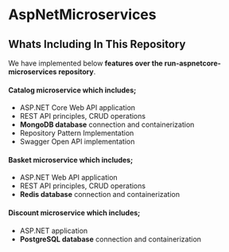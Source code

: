# AspNetMicroservices

## Whats Including In This Repository
We have implemented below **features over the run-aspnetcore-microservices repository**.

#### Catalog microservice which includes; 
* ASP.NET Core Web API application 
* REST API principles, CRUD operations
* **MongoDB database** connection and containerization
* Repository Pattern Implementation
* Swagger Open API implementation	


#### Basket microservice which includes;
* ASP.NET Web API application
* REST API principles, CRUD operations
* **Redis database** connection and containerization

#### Discount microservice which includes;
* ASP.NET application
* **PostgreSQL database** connection and containerization

